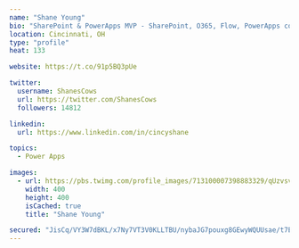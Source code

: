 ```yaml
---
name: "Shane Young"
bio: "SharePoint & PowerApps MVP - SharePoint, O365, Flow, PowerApps consulting? @PowerApps911 | Pure Snark? You found it."
location: Cincinnati, OH
type: "profile"
heat: 133

website: https://t.co/91p5BQ3pUe

twitter:
  username: ShanesCows
  url: https://twitter.com/ShanesCows
  followers: 14812

linkedin:
  url: https://www.linkedin.com/in/cincyshane

topics:
  - Power Apps

images:
  - url: https://pbs.twimg.com/profile_images/713100007398883329/qUzvsvQ3_400x400.jpg
    width: 400
    height: 400
    isCached: true
    title: "Shane Young"

secured: "JisCq/VY3W7dBKL/x7Ny7VT3V0KLLTBU/nybaJG7pouxg8GEwyWQUUsae/t7EyR9k/QZg1AsmlRKv3I0JG4ZqojGFrRccJIfaL6z6X8OUxnsA1tNBkXpBaazuvJvS2+ybiwlnyaTnHhzZIkAFhrbdbmWwXqAkg7RfbQNMGxdZRv317p6jckhcWVads4+JxjbLGYrG1h4+3zxMaW/huVyKLUPzEHbYs73ZOt8wBof87K5ODSPJO7/q4gyTRmzUj5Yp7ugWI0F7/kAdRFNjGKeKYYnYqqtq9p93QfowOZlRSyLegKoaNqDjnNbHQCL1kL4n9XjcAeoWtktXOTMQOddtyePKEUxw+5OFBkpY9h5PzKltblpK/qVslo17xGKNJQvIL9kyGbuhMajCqKa2ci72Wo7lSUIFFdCOg6ggTdyJDU=;vu1pu27SxpS6QrqtMpFnWg=="
---
```


